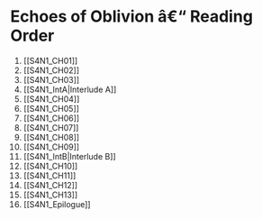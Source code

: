 ﻿# Echoes of Oblivion â€“ Reading Order

1. [[S4N1_CH01]]
2. [[S4N1_CH02]]
3. [[S4N1_CH03]]
4. [[S4N1_IntA|Interlude A]]
5. [[S4N1_CH04]]
6. [[S4N1_CH05]]
7. [[S4N1_CH06]]
8. [[S4N1_CH07]]
9. [[S4N1_CH08]]
10. [[S4N1_CH09]]
11. [[S4N1_IntB|Interlude B]]
12. [[S4N1_CH10]]
13. [[S4N1_CH11]]
14. [[S4N1_CH12]]
15. [[S4N1_CH13]]
16. [[S4N1_Epilogue]]